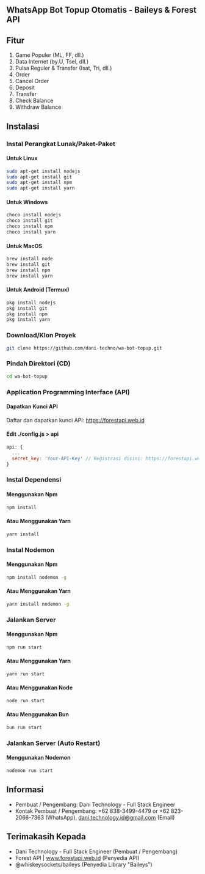 ## WhatsApp Bot Topup Otomatis - Baileys & Forest API

## Fitur
1. Game Populer (ML, FF, dll.)
2. Data Internet (by.U, Tsel, dll.)
3. Pulsa Reguler & Transfer (Isat, Tri, dll.)
4. Order
5. Cancel Order
6. Deposit
7. Transfer
8. Check Balance
9. Withdraw Balance

## Instalasi
### Instal Perangkat Lunak/Paket-Paket
#### Untuk Linux
```bash
sudo apt-get install nodejs
sudo apt-get install git
sudo apt-get install npm
sudo apt-get install yarn
```

#### Untuk Windows
```bash
choco install nodejs
choco install git
choco install npm
choco install yarn
```

#### Untuk MacOS
```bash
brew install node
brew install git
brew install npm
brew install yarn
```

#### Untuk Android (Termux)
```bash
pkg install nodejs
pkg install git
pkg install npm
pkg install yarn
```

### Download/Klon Proyek
```bash
git clone https://github.com/dani-techno/wa-bot-topup.git
```

### Pindah Direktori (CD)
```bash
cd wa-bot-topup
```

### Application Programming Interface (API)
#### Dapatkan Kunci API
Daftar dan dapatkan kunci API:
<a href="https://forestapi.web.id">https://forestapi.web.id</a>

#### Edit ./config.js > api
```javascript
api: {
  ...
  secret_key: 'Your-API-Key' // Registrasi disini: https://forestapi.web.id
}
```

### Instal Dependensi
#### Menggunakan Npm
```bash
npm install
```
#### Atau Menggunakan Yarn
```bash
yarn install
```

### Instal Nodemon
#### Menggunakan Npm
```bash
npm install nodemon -g
```
#### Atau Menggunakan Yarn
```bash
yarn install nodemon -g
```

### Jalankan Server
#### Menggunakan Npm
```bash
npm run start
```

#### Atau Menggunakan Yarn
```bash
yarn run start
```

#### Atau Menggunakan Node
```bash
node run start
```

#### Atau Menggunakan Bun
```bash
bun run start
```

### Jalankan Server (Auto Restart)
#### Menggunakan Nodemon
```bash
nodemon run start
```

## Informasi
* Pembuat / Pengembang: Dani Technology - Full Stack Engineer
* Kontak Pembuat / Pengembang: +62 838-3499-4479 or +62 823-2066-7363 (WhatsApp), dani.technology.id@gmail.com (Email)

## Terimakasih Kepada
* Dani Technology - Full Stack Engineer (Pembuat / Pengembang)
* Forest API | <a href="https://forestapi.web.id">www.forestapi.web.id</a> (Penyedia API)
* @whiskeysockets/baileys (Penyedia Library "Baileys")